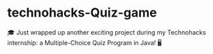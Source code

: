 # technohacks-Quiz-game
🎓 Just wrapped up another exciting project during my Technohacks internship: a Multiple-Choice Quiz Program in Java! 🖥
